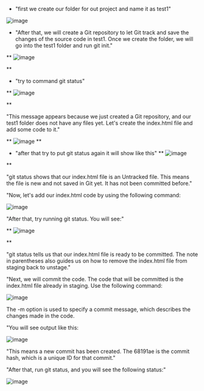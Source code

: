 - "first we create our folder for out project and name it as test1"

![image](https://github.com/user-attachments/assets/f0a26997-0a6c-49cc-ae54-9264c2e64c84)



- "After that, we will create a Git repository to let Git track and save the changes of the source code in test1. Once we create the folder, we will go into the test1 folder and run git init."

**
![image](https://github.com/user-attachments/assets/cd11fbae-e343-48ea-b3ec-e728fb83cff4)


**

- "try to command git status"

**
![image](https://github.com/user-attachments/assets/2816dc38-a355-42e2-a062-adf37f5cc675)

**

"This message appears because we just created a Git repository, and our test1 folder does not have any files yet. Let's create the index.html file and add some code to it."

** ![image](https://github.com/user-attachments/assets/629b07e7-69c9-4617-b160-2434e49dd4f0)
 **


- "after that try to put git status again it will show like this"
**
![image](https://github.com/user-attachments/assets/e76e83b1-4f5a-4015-b1c2-42e461e8ea93)

**

"git status shows that our index.html file is an Untracked file. This means the file is new and not saved in Git yet. It has not been committed before."

"Now, let's add our index.html code by using the following command:


![image](https://github.com/user-attachments/assets/84e11f4f-df24-4f44-9eea-84d141f5ab37)


"After that, try running git status. You will see:"

**
![image](https://github.com/user-attachments/assets/3e0f7532-556a-440c-8b32-430a5a48bf84)

**

"git status tells us that our index.html file is ready to be committed. The note in parentheses also guides us on how to remove the index.html file from staging back to unstage."

"Next, we will commit the code. The code that will be committed is the index.html file already in staging. Use the following command:

![image](https://github.com/user-attachments/assets/6fa2df65-8b07-4241-ad37-65ebf6703491)

The -m option is used to specify a commit message, which describes the changes made in the code.

"You will see output like this:

![image](https://github.com/user-attachments/assets/c37f9064-3ce8-49fc-a3e6-30cc509fb300)


"This means a new commit has been created. The 68191ae is the commit hash, which is a unique ID for that commit."

"After that, run git status, and you will see the following status:"

![image](https://github.com/user-attachments/assets/4fd059a7-a4a0-4729-bbc7-b9b531f88f99)



